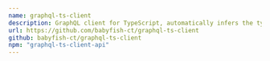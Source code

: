 ```yaml
---
name: graphql-ts-client
description: GraphQL client for TypeScript, automatically infers the type of the returned data according to the strongly typed query request
url: https://github.com/babyfish-ct/graphql-ts-client
github: babyfish-ct/graphql-ts-client
npm: "graphql-ts-client-api"
---
```

